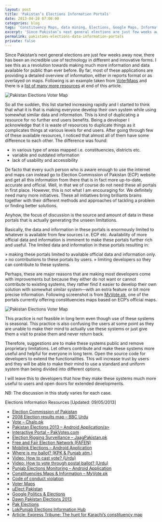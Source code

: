 ```yaml
---
layout: post
title: 'Pakistan’s Elections Information Portals'
date: 2013-04-28 07:00:00
categories: blog
tags: 'Constituency Maps, data mining, Elections, Google Maps, Information portals, Pakistan, Public data'
excerpt: 'Since Pakistan’s next general elections are just few weeks away now, there has been an incredible use of technology in different and innovative forms. I see this as a revolution towards making much more information and data available for public than ever before.'
permalink: pakistans-elections-data-information-portals
private: false
---
```


Since Pakistan’s next general elections are just few weeks away now, there has been an incredible use of technology in different and innovative forms. I see this as a revolution towards making much more information and data available for public than ever before. By far, most of these applications are providing a detailed overview of information, either in reports format or as overlayed on maps. Following is an example taken from [VoterMaps](https://votermaps.appspot.com/) and there is a [list of many more resources](#resources) at end of this article.

<img src="../img/votermaps_pk_elections_2013.jpg" alt="Pakistan Elections Voter Map" class="img-responsive">

So all the sudden, this list started increasing rapidly and I started to think that what it is that is making everyone develop their own system while using somewhat similar data and information. This is kind of duplicating a resource for no further end users benefits. Being a developer I acknowledge that it is waste of resources to duplicate things as it complicates things at various levels for end users. After going through few of these available resources, I noticed that almost all of them have some difference to each other. The difference was found:

* in various type of areas mapped i.e. constituencies, districts etc.
* variable and outdated information
* lack of usability and accessibility

De facto that every such person who is aware enough to use the internet and maps can instead go to Election Commission of Pakistan (ECP) website and get all this information from there that is in fact more up-to-date, accurate and official. Well, in that we of course do not need these all portals in first place. However, this is not what I am encouraging for. We definitely need many more initiatives. These all initiatives bring brilliants brains together with their different methods and approaches of tackling a problem or finding better solutions.

Anyhow, the focus of discussion is the source and amount of data in these portals that is actually generating the unseen limitations.

Basically, the data and information in these portals is enormously limited to whatever is available from few sources i.e. ECP etc. Availability of more official data and information is imminent to make these portals further rich and useful. The limited data and information in these portals resulting in:

» making these portals limited to available official data and information only.
» no contributions to these portals by users.
» limiting developers so they can contribute to these systems.

Perhaps, these are major reasons that are making most developers come with improvements but because they either do not want or cannot contribute to existing systems, they rather find it easier to develop their own solution with somewhat similar system—with an extra feature or bit more precise information. Following screenshot is from [MyVote.pk](http://myvote.pk/), one of the portals currently offering constituencies maps based on ECP’s official maps.

<img src="../img/myvotepk_election_portal.jpg" alt="Pakistan Elections Voter Map" class="img-responsive">

This practice is not feasible in long term even though use of these systems is seasonal. This practice is also confusing the users at some point as they are unable to make their mind to actually use these systems or just give them a visit to praise them and never return back.

Therefore, suggestions are to make these systems public and remove proprietary limitations. Let others contribute and make these systems more useful and helpful for everyone in long term. Open the source code for developers to extend the functionalities. This will increase trust by users and they will be able to make their mind to use a standard and uniform system than being divided into different options.

I will leave this to developers that how they make these systems much more useful to users and open doors for extended developments.

NB: The discussion in this study varies for each case.

Elections Information Resources [Updated: 09/05/2013]


* [Election Commission of Pakistan](http://ecp.gov.pk/)
* [2008 Election results map &#8211; BBC Urdu](http://www.bbc.co.uk/urdu/pakistan/2013/05/130502_pakistan_elections_2008_map.shtml)
* [Vote &#8211; Chalo.pk](http://www.chalo.pk/elections)
* [Pakistan Elections 2013 &#8211; Android Application/a><br />](https://play.google.com/store/apps/details?id=pakistan.elections2013)
* [Interactive Portal &ndash; PakVotes.com](http://pakvotes.com/)
* [Election Rigging Surveillance &ndash; JaagPakistan.pk](http://jaagpakistan.pk/)
* [Free and Fair Election Network (FAFEN)](http://ep.electionpakistan.org/election/observation_findings/map_grid)
* [Mobilink Elections &#8211; Android Application](http://mobilinkgsm.com/election)
* [Where is my ballot? (KPK &amp; Punjab atm.)](http://www.whereismyballot.com/)
* [Video: How to cast vote? (Urdu)](http://tinyurl.com/votepakistan)
* [Video: How to vote through postal ballot? (Urdu)](https://www.facebook.com/photo.php?v=10151909944112222)
* [Punjab Elections Monitoring – Android Application](https://play.google.com/store/apps/details?id=com.punjab.election.monitoring.system)
* [Constituencies Maps &amp; Information &ndash; MyVote.pk](http://www.myvote.pk/)
* [Code of conduct violation](http://ccv.pitb.gov.pk/home/report)
* [Voter Maps](https://votermaps.appspot.com/)
* [uElect Pakistan](http://www.uelect.org.pk/)
* [Google Politics &amp; Elections](http://www.google.com.pk/elections/ed/pk)
* [Dawn Pakistan Elections 2013](http://dawn.com/constituency-profile-party-position/)
* [Pak Elections](http://pakelection.org/election-constituencies/)
* [LokPunjab Elections Information Hub](http://lokpunjab.org/elections/Default.aspx)
* [Article: Express Tribune: The hunt for Karachi’s constituency map](http://blogs.tribune.com.pk/story/15312/the-hunt-for-karachi%E2%80%99s-constituency-map/)